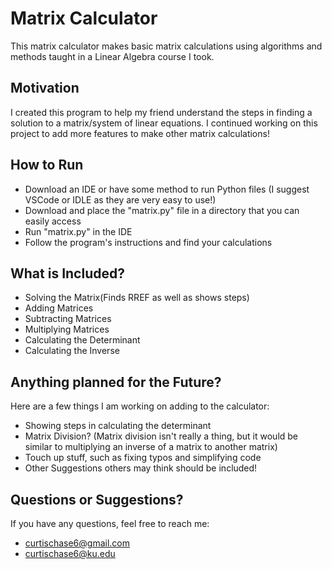 # Matrix Calculator
This matrix calculator makes basic matrix calculations using algorithms and methods
taught in a Linear Algebra course I took.

## Motivation
I created this program to help my friend understand the steps in finding a solution
to a matrix/system of linear equations. I continued working on this project to add more
features to make other matrix calculations!

## How to Run
- Download an IDE or have some method to run Python files
  (I suggest VSCode or IDLE as they are very easy to use!)
- Download and place the "matrix.py" file in a directory that you
  can easily access
- Run "matrix.py" in the IDE
- Follow the program's instructions and find your calculations

## What is Included?
- Solving the Matrix(Finds RREF as well as shows steps)
- Adding Matrices
- Subtracting Matrices
- Multiplying Matrices
- Calculating the Determinant
- Calculating the Inverse

## Anything planned for the Future?
Here are a few things I am working on adding to the calculator:
- Showing steps in calculating the determinant
- Matrix Division? (Matrix division isn't really a thing, but it would be similar to multiplying
an inverse of a matrix to another matrix)
- Touch up stuff, such as fixing typos and simplifying code
- Other Suggestions others may think should be included!

## Questions or Suggestions?
If you have any questions, feel free to reach me:
- curtischase6@gmail.com
- curtischase6@ku.edu
